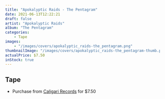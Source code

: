 ```yaml
---
title: "Apokalyptic Raids - The Pentagram"
date: 2021-06-13T12:22:21
draft: false
artist: "Apokalyptic Raids"
album: "The Pentagram"
categories:
    - Tape
images:
    - "/images/covers/apokalyptic_raids-the_pentagram.png"
thumbnailImage: "/images/covers/apokalyptic_raids-the_pentagram-thumb.png"
actualPrice: $7.50
inStock: true
---
```


## Tape
* Purchase from [Caligari Records](https://caligarirecords.storenvy.com/products/30926539-apokalyptic-raids-the-pentagram) for $7.50
